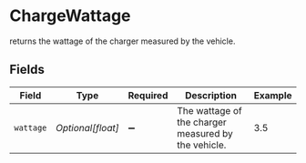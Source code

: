 # ChargeWattage

returns the wattage of the charger measured by the vehicle.


## Fields

| Field                                               | Type                                                | Required                                            | Description                                         | Example                                             |
| --------------------------------------------------- | --------------------------------------------------- | --------------------------------------------------- | --------------------------------------------------- | --------------------------------------------------- |
| `wattage`                                           | *Optional[float]*                                   | :heavy_minus_sign:                                  | The wattage of the charger measured by the vehicle. | 3.5                                                 |